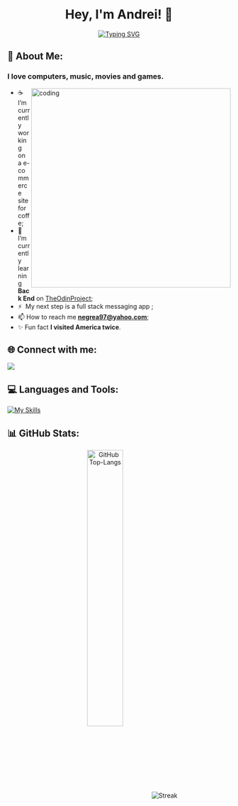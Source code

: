 <h1 align="center">Hey, I'm Andrei! 👋</h1>

<p align="center">
  <a href="https://git.io/typing-svg"><img src="https://readme-typing-svg.herokuapp.com?font=Pixelify+Sans&weight=600&pause=800&random=false&width=435&lines=Frontend+Developer;Database+Administrator;Support+IT;&center=true&width=380&height=45" alt="Typing SVG" /></a>
</p>

## 💫 About Me:
<h3>I love computers, music, movies and games.</h3>
<img align="right" alt="coding" width="450" src="https://www.llnschools.com/_ipx/w_256,q_100/https%3A%2F%2Fcdn.sanity.io%2Fimages%2F4pigso85%2Fproduction%2Feed42020cf1774c3b483aa6922d8fbea19f2afdc-464x475.png%3Frect%3D0%2C1%2C464%2C474%26w%3D313%26h%3D320%26q%3D100%26auto%3Dformat?url=https%3A%2F%2Fcdn.sanity.io%2Fimages%2F4pigso85%2Fproduction%2Feed42020cf1774c3b483aa6922d8fbea19f2afdc-464x475.png%3Frect%3D0%2C1%2C464%2C474%26w%3D313%26h%3D320%26q%3D100%26auto%3Dformat&w=256&q=100">

- ☕️ I’m currently working on a e-commerce site for coffe;
- 🧠 I’m currently learning **Back End** on [TheOdinProject](https://www.theodinproject.com/lessons/node-path-react-new-react-router);
- ⚡  My next step is a full stack messaging app ;
- 📫 How to reach me **negrea97@yahoo.com**;
- ✨ Fun fact **I visited America twice**.
  
## 🌐 Connect with me:
<p align="left">
  <a href="https://www.linkedin.com/in/andrei-negrea-49a669239/">
   <img src="https://img.icons8.com/color/48/000000/linkedin.png"/>
  </a>
</p>


## 💻 Languages and Tools:
[![My Skills](https://skillicons.dev/icons?i=html,css,javascript,react,webpack,vite,nextjs,git,github,jenkins,vscode&perline=8)](https://skillicons.dev)

## 📊 GitHub Stats:
<p align="center">
  <img src="https://github-readme-stats.vercel.app/api/top-langs/?username=negrea-andrei&layout=compact&theme=nightowl&hide_border=true&langs_count=10" alt="GitHub Top-Langs" align="center" width="40%" />
  <img alt="Streak" src="https://github-readme-streak-stats.herokuapp.com/?user=negrea-andrei&theme=nightowl&hide_border=true" align="center"/>
 </p>
  
